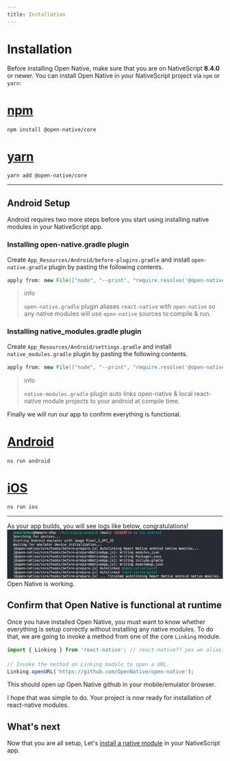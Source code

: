 ```yaml
---
title: Installation
---
```


# Installation

Before installing Open Native, make sure that you are on NativeScript **8.4.0** or newer. You can install Open Native in your NativeScript project via `npm` or `yarn`:

# [npm](#/tab/npm)

```
npm install @open-native/core
```

# [yarn](#/tab/yarn)

```
yarn add @open-native/core
```

---

## Android Setup

Android requires two more steps before you start using installing native modules in your NativeScript app.

### Installing open-native.gradle plugin

Create `App_Resources/Android/before-plugins.gradle` and install `open-native.gradle` plugin by pasting the following contents.

```groovy
apply from: new File(["node", "--print", "require.resolve('@open-native/core/package.json')"].execute(null, rootDir).text.trim(), "../scripts/open-native.gradle");
```

> info
>
> `open-native.gradle` plugin aliases `react-native` with `open-native` so any native modules will use `open-native` sources to compile & run.

### Installing native_modules.gradle plugin

Create `App_Resources/Android/settings.gradle` and install `native_modules.gradle` plugin by pasting the following contents.

```groovy
apply from: new File(["node", "--print", "require.resolve('@open-native/core/package.json')"].execute(null, rootDir).text.trim(), "../scripts/native_modules.gradle");
```

> info
>
> `native-modules.gradle` plugin auto links open-native & local react-native module projects to your android at compile time.

Finally we will run our app to confirm everything is functional.

# [Android](#/tab/android)

```
ns run android
```

# [iOS](#/tab/ios)

```
ns run ios
```

---

As your app builds, you will see logs like below, congratulations!
![terminal-autolink-react-native-module](terminal-picture.png)
Open Native is working.

## Confirm that Open Native is functional at runtime

Once you have installed Open Native, you must want to know whether everything is setup correctly without installing any native modules. To do that, we are going to invoke a method from one of the core `Linking` module.

```ts
import { Linking } from 'react-native'; // react-native?? yes we alias react-native with open-native so don't worry, you have not installed react-native :P

// Invoke the method on Linking module to open a URL.
Linking.openURL('https://github.com/OpenNative/open-native');
```

This should open up Open Native github in your mobile/emulator browser.

I hope that was simple to do. Your project is now ready for installation of react-native modules.

## What's next

Now that you are all setup, Let's [install a native module](/install-module) in your NativeScript app.
